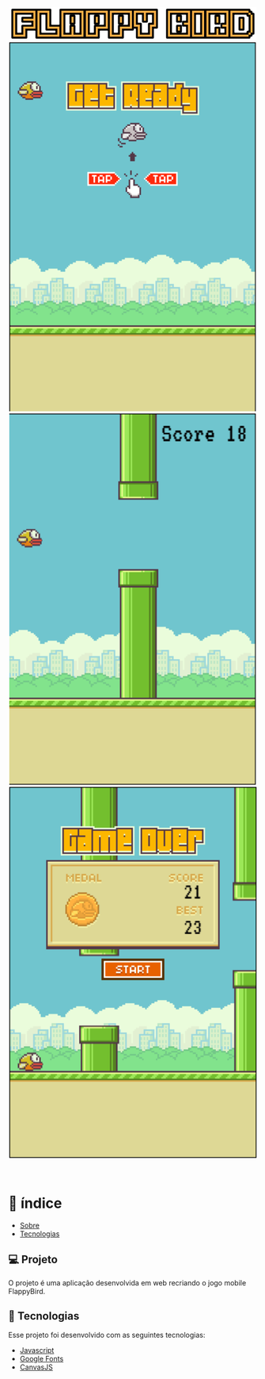 
<div align=center>
  <img src="https://github.com/Nickcarv18/flappy-bird-js/blob/master/_docs_readme/logo.png" style="width:500px; margin-botom: 10px"/>
  <img src="https://github.com/Nickcarv18/flappy-bird-js/blob/master/_docs_readme/inicio.png" style="width:500px;"/>
  <img src="https://github.com/Nickcarv18/flappy-bird-js/blob/master/_docs_readme/gameplay.png" style="width:500px;"/>
  <img src="https://github.com/Nickcarv18/flappy-bird-js/blob/master/_docs_readme/gameOver.png" style="width:500px;"/>
</div>

&ensp;


# 📌 índice

- [Sobre](#projeto)
- [Tecnologias](#-tecnologias)

## 💻 Projeto

O projeto é uma aplicação desenvolvida em web recriando o jogo mobile FlappyBird.

## 🚀 Tecnologias

Esse projeto foi desenvolvido com as seguintes tecnologias:

- [Javascript](https://developer.mozilla.org/pt-BR/docs/Web/JavaScript)
- [Google Fonts](https://fonts.google.com/)
- [CanvasJS](https://developer.mozilla.org/pt-BR/docs/Web/API/Canvas_API/Tutorial/Basic_usage)
